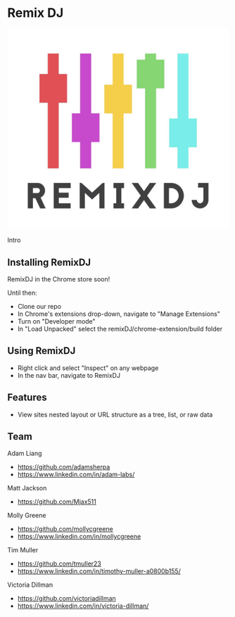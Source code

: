 # Remix DJ
![Remix DJ logo: multicolored mixer sliders](croppedlogo.png)

Intro

## Installing RemixDJ 

RemixDJ in the Chrome store soon!

Until then:
- Clone our repo
- In Chrome's extensions drop-down, navigate to "Manage Extensions"
- Turn on "Developer mode"
- In "Load Unpacked" select the remixDJ/chrome-extension/build folder

## Using RemixDJ

- Right click and select "Inspect" on any webpage
- In the nav bar, navigate to RemixDJ

## Features

- View sites nested layout or URL structure as a tree, list, or raw data

## Team

Adam Liang
- https://github.com/adamsherpa
- https://www.linkedin.com/in/adam-labs/ 

Matt Jackson
- https://github.com/Mjax511

Molly Greene
- https://github.com/mollycgreene
- https://www.linkedin.com/in/mollycgreene 

Tim Muller
- https://github.com/tmuller23
- https://www.linkedin.com/in/timothy-muller-a0800b155/ 

Victoria Dillman
- https://github.com/victoriadillman 
- https://www.linkedin.com/in/victoria-dillman/ 